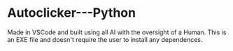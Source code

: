 # Autoclicker---Python
Made in VSCode and built using all AI with the oversight of a Human. This is an EXE file and doesn't require the user to install any dependences.
